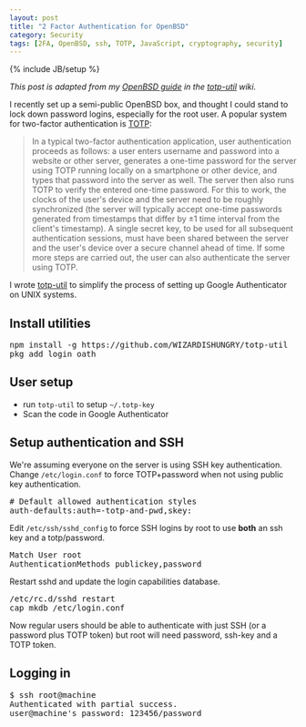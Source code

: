 ```yaml
---
layout: post
title: "2 Factor Authentication for OpenBSD"
category: Security
tags: [2FA, OpenBSD, ssh, TOTP, JavaScript, cryptography, security]
---
```

{% include JB/setup %}

*This post is adapted from my [OpenBSD guide](https://github.com/WIZARDISHUNGRY/totp-util/wiki/OpenBSD-Guide) in the [totp-util](https://github.com/WIZARDISHUNGRY/totp-util) wiki.*

I recently set up a semi-public OpenBSD box, and thought I could stand to lock down password logins, especially for the root user.
A popular system for two-factor authentication is [TOTP](https://en.wikipedia.org/wiki/Time-based_One-time_Password_Algorithm):

> In a typical two-factor authentication application, user authentication proceeds as follows: a user enters username and password into a website or other server, generates a one-time password for the server using TOTP running locally on a smartphone or other device, and types that password into the server as well. The server then also runs TOTP to verify the entered one-time password. For this to work, the clocks of the user's device and the server need to be roughly synchronized (the server will typically accept one-time passwords generated from timestamps that differ by ±1 time interval from the client's timestamp). A single secret key, to be used for all subsequent authentication sessions, must have been shared between the server and the user's device over a secure channel ahead of time. If some more steps are carried out, the user can also authenticate the server using TOTP.

I wrote [totp-util](https://github.com/WIZARDISHUNGRY/totp-util) to simplify the process of setting up Google Authenticator on UNIX systems.


## Install utilities
<pre class="code">
npm install -g https://github.com/WIZARDISHUNGRY/totp-util
pkg_add login_oath
</pre>

## User setup
* run `totp-util` to setup `~/.totp-key`
* Scan the code in Google Authenticator

## Setup authentication and SSH
We're assuming everyone on the server is using SSH key authentication.
Change `/etc/login.conf` to force TOTP+password when not using public key authentication.

<pre class="code">
# Default allowed authentication styles
auth-defaults:auth=-totp-and-pwd,skey:
</pre>

Edit `/etc/ssh/sshd_config` to force SSH logins by root to use __both__ an ssh key and a totp/password.

<pre class="code">
Match User root
AuthenticationMethods publickey,password
</pre>

Restart sshd and update the login capabilities database.

<pre class="code">
/etc/rc.d/sshd restart
cap_mkdb /etc/login.conf
</pre>

Now regular users should be able to authenticate with just SSH (or a password plus TOTP token) but root will need password, ssh-key and a TOTP token.

## Logging in
<pre class="code">
$ ssh root@machine   
Authenticated with partial success.
user@machine's password: 123456/password
</pre>
